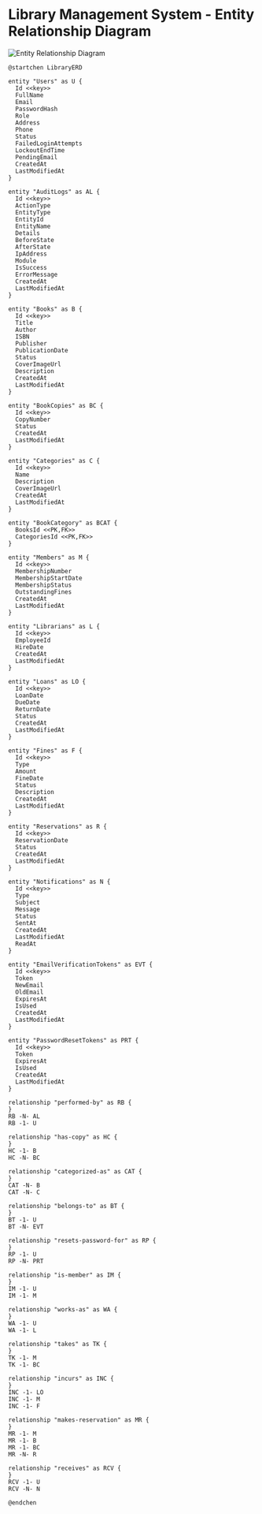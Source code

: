 # Library Management System - Entity Relationship Diagram

![Entity Relationship Diagram](https://uml.planttext.com/plantuml/svg/fLPDRvj04Br7odz0EPT3xr4KmBQ2Oh25SNfUmyJU6bYq7sdTgl-zin-0NL0KfxUtoywyzsQyituKad1P7A3nbdJ72J_DizdjpUqDD9BAatUt5S35dKU4j_L-tzvuNbnwz_T7E3qywDL2LLLAQj1uNXDQQR0cGlnWl7mYug3N6QlCWQ0iEGXXZXnOO_OsaaXbjXOO3UMIxMaJI0brAytsaXL7fkIyANDgUTRGbBJPztGH1oAX3AGvJeHCM4bVgTtvSsucK2MLo60D1SifHq4XAMloKsizcSZBLLmEkFC-0ubgZE0GNXa7xSkQVfN0-rNSdXK1TIfRcLXiL56uxJddZ2Uu87kupb_8sD5w2wUivLIwHYXvODmSs8IfgQdQLLGSWFUBWkWwp9pkeKqHUmCUrwXjoojhNHISjlhqzMeZrb9magCfpNZWbAfwPvMToVWmJOJdzentD9CiGnillVphzKfpbldax0MvfJPTClphvo-BP-UpLtdvvI9f0heGraSovSCTED1sgDcmjz5tlUlenROhwaf9d0VcTYre0rSMsWuGIXehSF9spUksOYS0UuUUA8TEpnKyhATOJN7exrtMcUe9Cf2AJ_sWFqniQcA85vFNoqs9e6QgCTbqm9ZmqnSc0np6R-PUMXdPb8opK_zZDcKIFnHdREbxfZTgznqAQNzP_UWQY3UOrxA-Aq7B9sCnPjQ_0EyLvUm8JjRy9PyKfa-Okmq_-gTYLPKzdlziyUSdB6iiyA4hhwjGzypfWiipGUliVK6V9kPGsNRWfVNkMk3uqDHG-ZixOJ8pzF4a0Z_ryNspyAllRSVX1oBy0eUh2NsAN2W2VJwq29E4qJYqSBFg5t8JDrNjSCCC6haK1cAEYHGxg5Yp5xvaTZXsqM7UwGrjB7Pt7CrrnONVkWRuM0TRWNLNWNMNHYDCWpqPfw72hyqKDC5nue8Hk627ad4eqXv5P_vRu28Hk4Y7bkD8IOvkYEJFBWo1et5egkYqAPGR_N7QjKiZmxCQS3B0nJXDhUbzFim8-vXaBY42byEXS42HXLZDRAeb1T0tvooBNhf68EeweI46fphu4V_3wN-TVm40 "Entity Relationship Diagram")

```
@startchen LibraryERD

entity "Users" as U {
  Id <<key>>
  FullName
  Email
  PasswordHash
  Role
  Address
  Phone
  Status
  FailedLoginAttempts
  LockoutEndTime
  PendingEmail
  CreatedAt
  LastModifiedAt
}

entity "AuditLogs" as AL {
  Id <<key>>
  ActionType
  EntityType
  EntityId
  EntityName
  Details
  BeforeState
  AfterState
  IpAddress
  Module
  IsSuccess
  ErrorMessage
  CreatedAt
  LastModifiedAt
}

entity "Books" as B {
  Id <<key>>
  Title
  Author
  ISBN
  Publisher
  PublicationDate
  Status
  CoverImageUrl
  Description
  CreatedAt
  LastModifiedAt
}

entity "BookCopies" as BC {
  Id <<key>>
  CopyNumber
  Status
  CreatedAt
  LastModifiedAt
}

entity "Categories" as C {
  Id <<key>>
  Name
  Description
  CoverImageUrl
  CreatedAt
  LastModifiedAt
}

entity "BookCategory" as BCAT {
  BooksId <<PK,FK>>
  CategoriesId <<PK,FK>>
}

entity "Members" as M {
  Id <<key>>
  MembershipNumber
  MembershipStartDate
  MembershipStatus
  OutstandingFines
  CreatedAt
  LastModifiedAt
}

entity "Librarians" as L {
  Id <<key>>
  EmployeeId
  HireDate
  CreatedAt
  LastModifiedAt
}

entity "Loans" as LO {
  Id <<key>>
  LoanDate
  DueDate
  ReturnDate
  Status
  CreatedAt
  LastModifiedAt
}

entity "Fines" as F {
  Id <<key>>
  Type
  Amount
  FineDate
  Status
  Description
  CreatedAt
  LastModifiedAt
}

entity "Reservations" as R {
  Id <<key>>
  ReservationDate
  Status
  CreatedAt
  LastModifiedAt
}

entity "Notifications" as N {
  Id <<key>>
  Type
  Subject
  Message
  Status
  SentAt
  CreatedAt
  LastModifiedAt
  ReadAt
}

entity "EmailVerificationTokens" as EVT {
  Id <<key>>
  Token
  NewEmail
  OldEmail
  ExpiresAt
  IsUsed
  CreatedAt
  LastModifiedAt
}

entity "PasswordResetTokens" as PRT {
  Id <<key>>
  Token
  ExpiresAt
  IsUsed
  CreatedAt
  LastModifiedAt
}

relationship "performed-by" as RB {
}
RB -N- AL
RB -1- U

relationship "has-copy" as HC {
}
HC -1- B
HC -N- BC

relationship "categorized-as" as CAT {
}
CAT -N- B
CAT -N- C

relationship "belongs-to" as BT {
}
BT -1- U
BT -N- EVT

relationship "resets-password-for" as RP {
}
RP -1- U
RP -N- PRT

relationship "is-member" as IM {
}
IM -1- U
IM -1- M

relationship "works-as" as WA {
}
WA -1- U
WA -1- L

relationship "takes" as TK {
}
TK -1- M
TK -1- BC

relationship "incurs" as INC {
}
INC -1- LO
INC -1- M
INC -1- F

relationship "makes-reservation" as MR {
}
MR -1- M
MR -1- B
MR -1- BC
MR -N- R

relationship "receives" as RCV {
}
RCV -1- U
RCV -N- N

@endchen
```